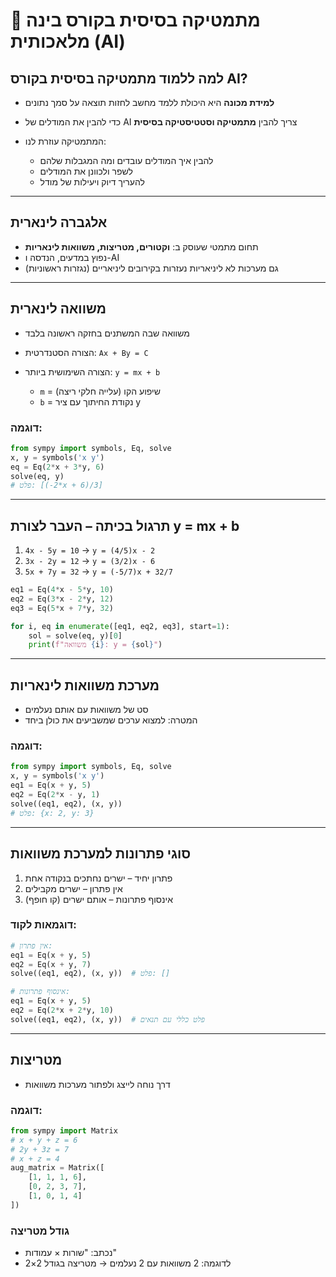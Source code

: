 # 📘 מתמטיקה בסיסית בקורס בינה מלאכותית (AI)

## למה ללמוד מתמטיקה בסיסית בקורס AI?

* **למידת מכונה** היא היכולת ללמד מחשב לחזות תוצאה על סמך נתונים
* כדי להבין את המודלים של AI צריך להבין **מתמטיקה וסטטיסטיקה בסיסית**
* המתמטיקה עוזרת לנו:

  * להבין איך המודלים עובדים ומה המגבלות שלהם
  * לשפר ולכוונן את המודלים
  * להעריך דיוק ויעילות של מודל

---

## אלגברה לינארית

* תחום מתמטי שעוסק ב: **וקטורים, מטריצות, משוואות לינאריות**
* נפוץ במדעים, הנדסה ו-AI
* גם מערכות לא ליניאריות נעזרות בקירובים ליניאריים (נגזרות ראשוניות)

---

## משוואה לינארית

* משוואה שבה המשתנים בחזקה ראשונה בלבד
* הצורה הסטנדרטית: `Ax + By = C`
* הצורה השימושית ביותר: `y = mx + b`

  * `m` = שיפוע הקו (עלייה חלקי ריצה)
  * `b` = נקודת החיתוך עם ציר y

### דוגמה:

```python
from sympy import symbols, Eq, solve
x, y = symbols('x y')
eq = Eq(2*x + 3*y, 6)
solve(eq, y)
# פלט: [(-2*x + 6)/3]
```

---

## תרגול בכיתה – העבר לצורת y = mx + b

1. `4x - 5y = 10` → `y = (4/5)x - 2`
2. `3x - 2y = 12` → `y = (3/2)x - 6`
3. `5x + 7y = 32` → `y = (-5/7)x + 32/7`

```python
eq1 = Eq(4*x - 5*y, 10)
eq2 = Eq(3*x - 2*y, 12)
eq3 = Eq(5*x + 7*y, 32)

for i, eq in enumerate([eq1, eq2, eq3], start=1):
    sol = solve(eq, y)[0]
    print(f"משוואה {i}: y = {sol}")
```

---

## מערכת משוואות לינאריות

* סט של משוואות עם אותם נעלמים
* המטרה: למצוא ערכים שמשביעים את כולן ביחד

### דוגמה:

```python
from sympy import symbols, Eq, solve
x, y = symbols('x y')
eq1 = Eq(x + y, 5)
eq2 = Eq(2*x - y, 1)
solve((eq1, eq2), (x, y))
# פלט: {x: 2, y: 3}
```

---

## סוגי פתרונות למערכת משוואות

1. פתרון יחיד – ישרים נחתכים בנקודה אחת
2. אין פתרון – ישרים מקבילים
3. אינסוף פתרונות – אותם ישרים (קו חופף)

### דוגמאות לקוד:

```python
# אין פתרון:
eq1 = Eq(x + y, 5)
eq2 = Eq(x + y, 7)
solve((eq1, eq2), (x, y))  # פלט: []

# אינסוף פתרונות:
eq1 = Eq(x + y, 5)
eq2 = Eq(2*x + 2*y, 10)
solve((eq1, eq2), (x, y))  # פלט כללי עם תנאים
```

---

## מטריצות

* דרך נוחה לייצג ולפתור מערכות משוואות

### דוגמה:

```python
from sympy import Matrix
# x + y + z = 6
# 2y + 3z = 7
# x + z = 4
aug_matrix = Matrix([
    [1, 1, 1, 6],
    [0, 2, 3, 7],
    [1, 0, 1, 4]
])
```

### גודל מטריצה

* נכתב: "שורות × עמודות"
* לדוגמה: 2 משוואות עם 2 נעלמים → מטריצה בגודל 2×2
